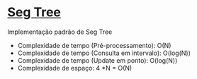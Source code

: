 # [Seg Tree](seg_tree.cpp)
Implementação padrão de Seg Tree

- Complexidade de tempo (Pré-processamento): O(N)
- Complexidade de tempo (Consulta em intervalo): O(log(N))
- Complexidade de tempo (Update em ponto): O(log(N))
- Complexidade de espaço: 4 *N = O(N)